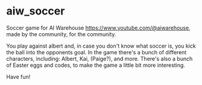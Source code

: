 # aiw_soccer
Soccer game for AI Warehouse https://www.youtube.com/@aiwarehouse, made by the community, for the community.

You play against albert and, in case you don't know what soccer is, you kick the ball into the opponents goal. In the game there's a bunch of different characters, including: Albert, Kai, (Paige?), and more. There's also a bunch of Easter eggs and codes, to make the game a little bit more interesting. 

Have fun!
